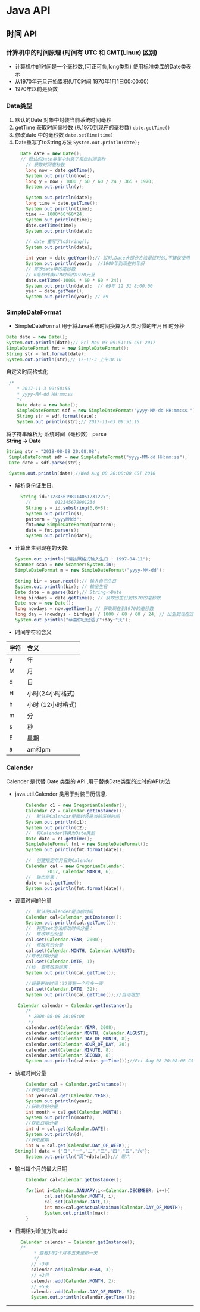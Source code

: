 # Java API

## 时间 API
### 计算机中的时间原理    (时间有  UTC 和 GMT(Linux)  区别)
 - 计算机中的时间是一个毫秒数,(可正可负,long类型) 使用标准类库的Date类表示
 - 从1970年元旦开始累积(UTC时间 1970年1月1日00:00:00)
 - 1970年以前是负数

### Data类型
 1. 默认的Date 对象中封装当前系统时间毫秒
 2. getTime 获取时间毫秒数  (从1970到现在的毫秒数)  `date.getTime()`
 3. 修改date 中的毫秒数  `date.setTime(time)`
 4. Date重写了toString方法   `System.out.println(date);`
    ```java
      Date date = new Date();
      // 默认的Date类型中封装了系统时间毫秒
 		// 获取时间毫秒数
 		long now = date.getTime();
 		System.out.println(now);
 		long y = now / 1000 / 60 / 60 / 24 / 365 + 1970;
 		System.out.println(y);

 		System.out.println(date);
 		long time = date.getTime();
 		System.out.println(time);
 		time += 1000*60*60*24;
 		System.out.println(time);
 		date.setTime(time);
 		System.out.println(date);

 		// date 重写了toString();
 		System.out.println(date);

 		int year = date.getYear();// 过时,Date大部分方法是过时的,不建议使用
 		System.out.println(year);  //1900年到现在的年份
 		// 修改date中的毫秒数
 		// 0毫秒代表GTM时间的1970元旦
 		date.setTime(-1000L * 60 * 60 * 24);
 		System.out.println(date);  // 69年 12 31 8:00:00
 		year = date.getYear();
 		System.out.println(year); // 69
    ```



 ### SimpleDateFormat  
 - SimpleDateFormat 用于将Java系统时间换算为人类习惯的年月日 时分秒

 ```java
 Date date = new Date();  
 System.out.println(date);// Fri Nov 03 09:51:15 CST 2017  
 SimpleDateFormat fmt = new SimpleDateFormat();  
 String str = fmt.format(date);  
 System.out.println(str);// 17-11-3 上午10:10
 ```

 自定义时间格式化
```java
 /*
	* 2017-11-3 09:50:56
	* yyyy-MM-dd HH:mm:ss
    */
	Date date = new Date();
	SimpleDateFormat sdf = new SimpleDateFormat("yyyy-MM-dd HH:mm:ss ");
	String str = sdf.format(date);
	System.out.println(str);// 2017-11-03 09:51:15
```
   将字符串解析为 系统时间（毫秒数） parse   
   **String -> Date**
  ```java
  String str = "2018-08-08 20:08:08";
   SimpleDateFormat sdf = new SimpleDateFormat("yyyy-MM-dd HH:mm:ss");
   Date date = sdf.parse(str);

   System.out.println(date);//Wed Aug 08 20:08:08 CST 2018
   ```

  - 解析身份证生日:  
    ```java
      String id="12345619891405123122x";
		//         012345678901234
		String s = id.substring(6,6+8);
		System.out.println(s);
		pattern = "yyyyMMdd";
		fmt=new SimpleDateFormat(pattern);
		date = fmt.parse(s);
		System.out.println(date);
    ```

- 计算出生到现在的天数:
  ```java
  System.out.println("请按照格式输入生日 : 1997-04-11");
  Scanner scan = new Scanner(System.in);
  SimpleDateFormat m = new SimpleDateFormat("yyyy-MM-dd");

  String bir = scan.next();// 输入自己生日
  System.out.println(bir); // 输出生日
  Date date = m.parse(bir);// String->Date
  long birdays = date.getTime(); // 获取出生日到1970的毫秒数
  Date now = new Date();
  long nowdays = now.getTime(); // 获取现在到1970的毫秒数
  long day = (nowdays - birdays) / 1000 / 60 / 60 / 24; // 出生到现在过了几天
  System.out.println("恭喜你已经活了"+day+"天");
  ```   

 - 时间字符和含义

| 字符  | 含义 |   
 |:-----|:-----|
 | y | 年 |
  |M|月|  
  |d|日|  
  |H|小时(24小时格式)|  
  | h  | 小时 (12小时格式)  |  
  |m|分|  
  |s|秒|   
  |E|星期|   
  |a|am和pm|   

  ### Calender
  Calender  是代替 Date 类型的 API ,用于替换Date类型的过时的API方法  

- java.util.Calender 类用于封装日历信息.

    ```java
		Calendar c1 = new GregorianCalendar();
		Calendar c2 = Calendar.getInstance();
		//  默认的Calendar里面封装是当前系统时间
		System.out.println(c1);
		System.out.println(c2);
		//  将Calender转换为Date类型
		Date date = c1.getTime();
		SimpleDateFormat fmt = new SimpleDateFormat();
		System.out.println(fmt.format(date));

		//  创建指定年月日的Calender
		Calendar cal = new GregorianCalendar(
				2017, Calendar.MARCH, 6);
		//  输出结果：
		date = cal.getTime();
		System.out.println(fmt.format(date));

- 设置时间的分量  
    ```java
		//  默认的Calender是当前时间
		Calendar cal=Calendar.getInstance();
		System.out.println(cal.getTime());
		//  利用set方法修改时间分量：
		//  修改年份分量
		cal.set(Calendar.YEAR, 2000);
		//  修改月份分量
		cal.set(Calendar.MONTH, Calendar.AUGUST);
		//修改日期分量
		cal.set(Calendar.DATE, 1);
		//检  查修改的结果：
		System.out.println(cal.getTime());

		//超量更改时间：32天是一个月多一天
		cal.set(Calendar.DATE, 32);
		System.out.println(cal.getTime());//自动增加

     Calendar calendar = Calendar.getInstance();
		/*
		 * 2008-08-08 20:08:08
		 */
		calendar.set(Calendar.YEAR, 2008);
		calendar.set(Calendar.MONTH, Calendar.AUGUST);
		calendar.set(Calendar.DAY_OF_MONTH, 8);
		calendar.set(Calendar.HOUR_OF_DAY, 20);
		calendar.set(Calendar.MINUTE, 8);
		calendar.set(Calendar.SECOND, 8);
		System.out.println(calendar.getTime());//Fri Aug 08 20:08:08 CST 2008
    ```
- 获取时间分量
    ```java
		Calendar cal = Calendar.getInstance();
		//获取年份分量
		int year=cal.get(Calendar.YEAR);
		System.out.println(year);
		//获取月份分量
		int month = cal.get(Calendar.MONTH);
		System.out.println(month);
		//获取日期分量
		int d = cal.get(Calendar.DATE);
		System.out.println(d);
		//获取星期
		int w = cal.get(Calendar.DAY_OF_WEEK);;
    String[] data = {"日","一","二","三","四","五","六"};
		System.out.println("周"+data[w]);// 周六

- 输出每个月的最大日期
    ```java
		Calendar cal=Calendar.getInstance();

		for(int i=Calendar.JANUARY;i<=Calendar.DECEMBER; i++){
			   cal.set(Calendar.MONTH, i);
			   cal.set(Calendar.DATE,1);
			   int max=cal.getActualMaximum(Calendar.DAY_OF_MONTH);
			   System.out.println(max);
		}

- 日期相对增加方法 add
  ```java
    Calendar calendar = Calendar.getInstance();  
    /*
		 * 查看3年2个月零五天是那一天
		 */
		// +3年
		calendar.add(Calendar.YEAR, 3);
		// +2月
		calendar.add(Calendar.MONTH, 2);
		// +5天
		calendar.add(Calendar.DAY_OF_MONTH, 5);
		System.out.println(calendar.getTime());


----------------
